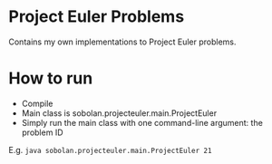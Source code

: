 # Project Euler Problems

Contains my own implementations to Project Euler problems.

# How to run

- Compile
- Main class is sobolan.projecteuler.main.ProjectEuler
- Simply run the main class with one command-line argument: the problem ID

E.g. `java sobolan.projecteuler.main.ProjectEuler 21`
